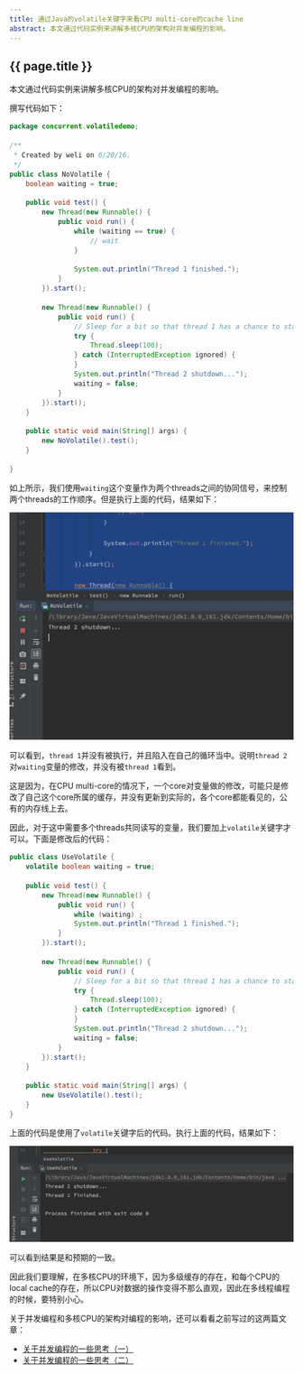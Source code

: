 ```yaml
---
title: 通过Java的volatile关键字来看CPU multi-core的cache line
abstract: 本文通过代码实例来讲解多核CPU的架构对并发编程的影响。
---
```


## {{ page.title }}

本文通过代码实例来讲解多核CPU的架构对并发编程的影响。

撰写代码如下：

```java
package concurrent.volatiledemo;

/**
 * Created by weli on 6/20/16.
 */
public class NoVolatile {
    boolean waiting = true;

    public void test() {
        new Thread(new Runnable() {
            public void run() {
                while (waiting == true) {
                    // wait
                }

                System.out.println("Thread 1 finished.");
            }
        }).start();

        new Thread(new Runnable() {
            public void run() {
                // Sleep for a bit so that thread 1 has a chance to start
                try {
                    Thread.sleep(100);
                } catch (InterruptedException ignored) {
                }
                System.out.println("Thread 2 shutdown...");
                waiting = false;
            }
        }).start();
    }

    public static void main(String[] args) {
        new NoVolatile().test();
    }

}
```

如上所示，我们使用`waiting`这个变量作为两个threads之间的协同信号，来控制两个threads的工作顺序。但是执行上面的代码，结果如下：

![](https://raw.githubusercontent.com/liweinan/blogpicbackup/master/data/5BA5BEBD-16FF-4A8B-9FA8-0AC6E5E5D315.png)

可以看到，`thread 1`并没有被执行，并且陷入在自己的循环当中。说明`thread 2`对`waiting`变量的修改，并没有被`thread 1`看到。

这是因为，在CPU multi-core的情况下，一个core对变量做的修改，可能只是修改了自己这个core所属的缓存，并没有更新到实际的，各个core都能看见的，公有的内存线上去。

因此，对于这中需要多个threads共同读写的变量，我们要加上`volatile`关键字才可以。下面是修改后的代码：

```java
public class UseVolatile {
    volatile boolean waiting = true;

    public void test() {
        new Thread(new Runnable() {
            public void run() {
                while (waiting) ;
                System.out.println("Thread 1 finished.");
            }
        }).start();

        new Thread(new Runnable() {
            public void run() {
                // Sleep for a bit so that thread 1 has a chance to start
                try {
                    Thread.sleep(100);
                } catch (InterruptedException ignored) {
                }
                System.out.println("Thread 2 shutdown...");
                waiting = false;
            }
        }).start();
    }

    public static void main(String[] args) {
        new UseVolatile().test();
    }
}
```

上面的代码是使用了`volatile`关键字后的代码。执行上面的代码，结果如下：

![](https://raw.githubusercontent.com/liweinan/blogpicbackup/master/data/64CE0BFC-97DC-4D38-9756-34D3A09C29AC.png)

可以看到结果是和预期的一致。

因此我们要理解，在多核CPU的环境下，因为多级缓存的存在，和每个CPU的local cache的存在，所以CPU对数据的操作变得不那么直观，因此在多线程编程的时候，要特别小心。

关于并发编程和多核CPU的架构对编程的影响，还可以看看之前写过的这两篇文章：

- [关于并发编程的一些思考（一）](http://weinan.io/2017/12/21/concurrency.html)
- [关于并发编程的一些思考（二）](http://weinan.io/2017/12/22/concurrency.html)